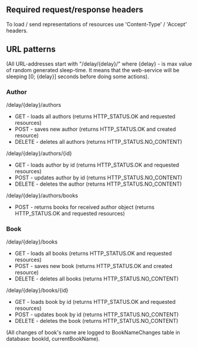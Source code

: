 ## Required request/response headers
To load / send representations of resources use 'Content-Type' / 'Accept' headers.

## URL patterns
(All URL-addresses start with "/delay/{delay}/" where {delay} - is max value of random generated sleep-time. It means 
that the web-service will be sleeping [0; {delay}] seconds before doing some actions).

### Author
/delay/{delay}/authors
- GET - loads all authors (returns HTTP_STATUS.OK and requested resources)
- POST - saves new author (returns HTTP_STATUS.OK and created resource)
- DELETE - deletes all authors (returns HTTP_STATUS.NO_CONTENT)

/delay/{delay}/authors/{id}
- GET - loads author by id (returns HTTP_STATUS.OK and requested resources)
- POST - updates author by id (returns HTTP_STATUS.NO_CONTENT)
- DELETE - deletes the author (returns HTTP_STATUS.NO_CONTENT)

/delay/{delay}/authors/books
- POST - returns books for received author object (returns HTTP_STATUS.OK and requested resources)

### Book
/delay/{delay}/books
- GET - loads all books (returns HTTP_STATUS.OK and requested resources)
- POST - saves new book (returns HTTP_STATUS.OK and created resource)
- DELETE - deletes all books (returns HTTP_STATUS.NO_CONTENT)

/delay/{delay}/books/{id}
- GET - loads book by id (returns HTTP_STATUS.OK and requested resources)
- POST - updates book by id (returns HTTP_STATUS.NO_CONTENT)
- DELETE - deletes the book (returns HTTP_STATUS.NO_CONTENT)

(All changes of book's name are logged to BookNameChanges table in database: bookId, currentBookName).